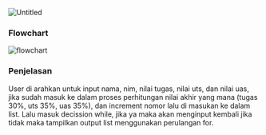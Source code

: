 ![Untitled](https://user-images.githubusercontent.com/56189241/69896149-63357700-136e-11ea-9bc1-a70e1361e765.jpg)

### **Flowchart**
![flowchart](https://user-images.githubusercontent.com/56189241/69896016-a68ee600-136c-11ea-8c75-58a3914ed2a8.jpg)

### **Penjelasan**

User di arahkan untuk input nama, nim, nilai tugas, nilai uts, dan nilai uas, jika sudah masuk ke dalam proses perhitungan nilai akhir yang mana (tugas 30%, uts 35%, uas 35%), dan increment nomor lalu di masukan ke dalam list. Lalu masuk decission while, jika ya maka akan menginput kembali jika tidak maka tampilkan output list menggunakan perulangan for.
